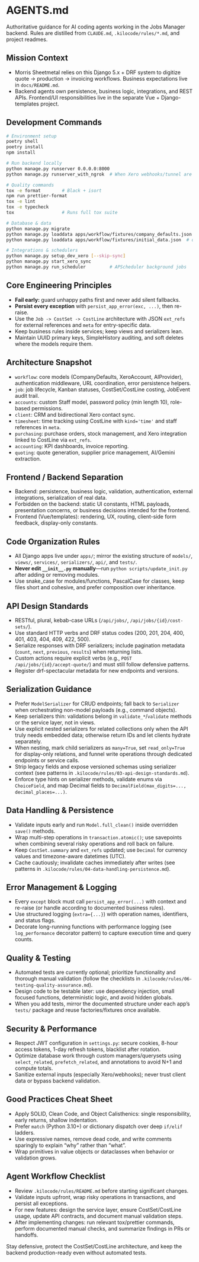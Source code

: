 # AGENTS.md

Authoritative guidance for AI coding agents working in the Jobs Manager backend. Rules are distilled from `CLAUDE.md`, `.kilocode/rules/*.md`, and project readmes.

## Mission Context

- Morris Sheetmetal relies on this Django 5.x + DRF system to digitize quote -> production -> invoicing workflows. Business expectations live in `docs/README.md`.
- Backend agents own persistence, business logic, integrations, and REST APIs. Frontend/UI responsibilities live in the separate Vue + Django-templates project.

## Development Commands

```bash
# Environment setup
poetry shell
poetry install
npm install

# Run backend locally
python manage.py runserver 0.0.0.0:8000
python manage.py runserver_with_ngrok  # When Xero webhooks/tunnel are needed

# Quality commands
tox -e format        # Black + isort
npm run prettier-format
tox -e lint
tox -e typecheck
tox                  # Runs full tox suite

# Database & data
python manage.py migrate
python manage.py loaddata apps/workflow/fixtures/company_defaults.json
python manage.py loaddata apps/workflow/fixtures/initial_data.json  # or backport_data_restore

# Integrations & schedulers
python manage.py setup_dev_xero [--skip-sync]
python manage.py start_xero_sync
python manage.py run_scheduler         # APScheduler background jobs
```

## Core Engineering Principles

- **Fail early:** guard unhappy paths first and never add silent fallbacks.
- **Persist every exception** with `persist_app_error(exc, ...)`, then re-raise.
- Use the `Job -> CostSet -> CostLine` architecture with JSON `ext_refs` for external references and `meta` for entry-specific data.
- Keep business rules inside services; keep views and serializers lean.
- Maintain UUID primary keys, SimpleHistory auditing, and soft deletes where the models require them.

## Architecture Snapshot

- `workflow`: core models (CompanyDefaults, XeroAccount, AIProvider), authentication middleware, URL coordination, error persistence helpers.
- `job`: job lifecycle, Kanban statuses, CostSet/CostLine costing, JobEvent audit trail.
- `accounts`: custom Staff model, password policy (min length 10), role-based permissions.
- `client`: CRM and bidirectional Xero contact sync.
- `timesheet`: time tracking using CostLine with `kind='time'` and staff references in `meta`.
- `purchasing`: purchase orders, stock management, and Xero integration linked to CostLine via `ext_refs`.
- `accounting`: KPI dashboards, invoice reporting.
- `quoting`: quote generation, supplier price management, AI/Gemini extraction.

## Frontend / Backend Separation

- Backend: persistence, business logic, validation, authentication, external integrations, serialization of real data.
- Forbidden on the backend: static UI constants, HTML payloads, presentation concerns, or business decisions intended for the frontend.
- Frontend (Vue/templates): rendering, UX, routing, client-side form feedback, display-only constants.

## Code Organization Rules

- All Django apps live under `apps/`; mirror the existing structure of `models/`, `views/`, `services/`, `serializers/`, `api/`, and `tests/`.
- **Never edit `__init__.py` manually**—run `python scripts/update_init.py` after adding or removing modules.
- Use snake_case for modules/functions, PascalCase for classes, keep files short and cohesive, and prefer composition over inheritance.

## API Design Standards

- RESTful, plural, kebab-case URLs (`/api/jobs/`, `/api/jobs/{id}/cost-sets/`).
- Use standard HTTP verbs and DRF status codes (200, 201, 204, 400, 401, 403, 404, 409, 422, 500).
- Serialize responses with DRF serializers; include pagination metadata (`count`, `next`, `previous`, `results`) when returning lists.
- Custom actions require explicit verbs (e.g., `POST /api/jobs/{id}/accept-quote/`) and must still follow defensive patterns.
- Register drf-spectacular metadata for new endpoints and versions.

## Serialization Guidance

- Prefer `ModelSerializer` for CRUD endpoints; fall back to `Serializer` when orchestrating non-model payloads (e.g., command objects).
- Keep serializers thin: validations belong in `validate_*`/`validate` methods or the service layer, not in views.
- Use explicit nested serializers for related collections only when the API truly needs embedded data; otherwise return IDs and let clients hydrate separately.
- When nesting, mark child serializers as `many=True`, set `read_only=True` for display-only relations, and funnel write operations through dedicated endpoints or service calls.
- Strip legacy fields and expose versioned schemas using serializer context (see patterns in `.kilocode/rules/03-api-design-standards.md`).
- Enforce type hints on serializer methods, validate enums via `ChoiceField`, and map Decimal fields to `DecimalField(max_digits=..., decimal_places=...)`.

## Data Handling & Persistence

- Validate inputs early and run `Model.full_clean()` inside overridden `save()` methods.
- Wrap multi-step operations in `transaction.atomic()`; use savepoints when combining several risky operations and roll back on failure.
- Keep `CostSet.summary` and `ext_refs` updated; use `Decimal` for currency values and timezone-aware datetimes (UTC).
- Cache cautiously; invalidate caches immediately after writes (see patterns in `.kilocode/rules/04-data-handling-persistence.md`).

## Error Management & Logging

- Every `except` block must call `persist_app_error(...)` with context and re-raise (or handle according to documented business rules).
- Use structured logging (`extra={...}`) with operation names, identifiers, and status flags.
- Decorate long-running functions with performance logging (see `log_performance` decorator pattern) to capture execution time and query counts.

## Quality & Testing

- Automated tests are currently optional; prioritize functionality and thorough manual validation (follow the checklists in `.kilocode/rules/06-testing-quality-assurance.md`).
- Design code to be testable later: use dependency injection, small focused functions, deterministic logic, and avoid hidden globals.
- When you add tests, mirror the documented structure under each app’s `tests/` package and reuse factories/fixtures once available.

## Security & Performance

- Respect JWT configuration in `settings.py`: secure cookies, 8-hour access tokens, 1-day refresh tokens, blacklist after rotation.
- Optimize database work through custom managers/querysets using `select_related`, `prefetch_related`, and annotations to avoid N+1 and compute totals.
- Sanitize external inputs (especially Xero/webhooks); never trust client data or bypass backend validation.

## Good Practices Cheat Sheet

- Apply SOLID, Clean Code, and Object Calisthenics: single responsibility, early returns, shallow indentation.
- Prefer `match` (Python 3.10+) or dictionary dispatch over deep `if/elif` ladders.
- Use expressive names, remove dead code, and write comments sparingly to explain “why” rather than “what”.
- Wrap primitives in value objects or dataclasses when behavior or validation grows.

## Agent Workflow Checklist

- Review `.kilocode/rules/README.md` before starting significant changes.
- Validate inputs upfront, wrap risky operations in transactions, and persist all exceptions.
- For new features: design the service layer, ensure CostSet/CostLine usage, update API contracts, and document manual validation steps.
- After implementing changes: run relevant tox/prettier commands, perform documented manual checks, and summarize findings in PRs or handoffs.

Stay defensive, protect the CostSet/CostLine architecture, and keep the backend production-ready even without automated tests.
